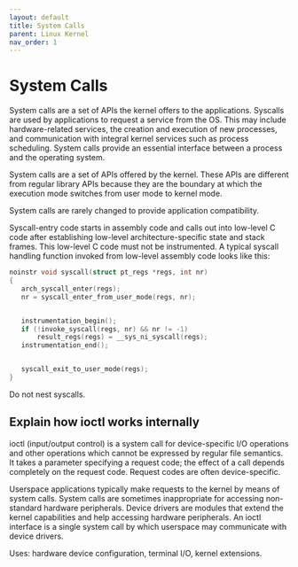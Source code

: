 ```yaml
---
layout: default
title: System Calls
parent: Linux Kernel
nav_order: 1
---
```


# System Calls

System calls are a set of APIs the kernel offers to the applications. Syscalls are used by applications to request a service from the OS. This may include hardware-related services, the creation and execution of new processes, and communication with integral kernel services such as process scheduling. System calls provide an essential interface between a process and the operating system.

System calls are a set of APIs offered by the kernel. These APIs are different from regular library APIs because they are the boundary at which the execution mode switches from user mode to kernel mode.

System calls are rarely changed to provide application compatibility.

Syscall-entry code starts in assembly code and calls out into low-level C code after establishing low-level architecture-specific state and stack frames. This low-level C code must not be instrumented. A typical syscall handling function invoked from low-level assembly code looks like this:

```c
noinstr void syscall(struct pt_regs *regs, int nr)
{
   arch_syscall_enter(regs);
   nr = syscall_enter_from_user_mode(regs, nr);


   instrumentation_begin();
   if (!invoke_syscall(regs, nr) && nr != -1)
       result_regs(regs) = __sys_ni_syscall(regs);
   instrumentation_end();


   syscall_exit_to_user_mode(regs);
}
```

Do not nest syscalls.

## Explain how ioctl works internally

ioctl (input/output control) is a system call for device-specific I/O operations and other operations which cannot be expressed by regular file semantics. It takes a parameter specifying a request code; the effect of a call depends completely on the request code. Request codes are often device-specific.

Userspace applications typically make requests to the kernel by means of system calls. System calls are sometimes inappropriate for accessing non-standard hardware peripherals. Device drivers are modules that extend the kernel capabilities and help accessing hardware peripherals. An ioctl interface is a single system call by which userspace may communicate with device drivers.

Uses: hardware device configuration, terminal I/O, kernel extensions.
